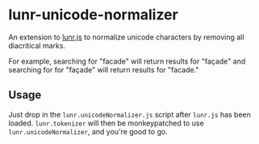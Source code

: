 # lunr-unicode-normalizer

An extension to [lunr.js](http://lunrjs.com/) to normalize unicode characters
by removing all diacritical marks.

For example, searching for "facade" will return results for "façade" and
searching for for "façade" will return results for "facade."


## Usage

Just drop in the `lunr.unicodeNormalizer.js` script after `lunr.js` has been
loaded. `lunr.tokenizer` will then be monkeypatched to use
`lunr.unicodeNormalizer`, and you're good to go.

